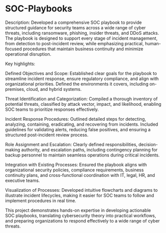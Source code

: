 # SOC-Playbooks
Description:
Developed a comprehensive SOC playbook to provide structured guidance for security teams across a wide range of cyber threats, including ransomware, phishing, insider threats, and DDoS attacks. The playbook is designed to support every stage of incident management, from detection to post-incident review, while emphasizing practical, human-focused procedures that maintain business continuity and minimize operational disruption.

Key highlights:

Defined Objectives and Scope: Established clear goals for the playbook to streamline incident response, ensure regulatory compliance, and align with organizational priorities. Defined the environments it covers, including on-premises, cloud, and hybrid systems.

Threat Identification and Categorization: Compiled a thorough inventory of potential threats, classified by attack vector, impact, and likelihood, enabling SOC teams to prioritize responses effectively.

Incident Response Procedures: Outlined detailed steps for detecting, analyzing, containing, eradicating, and recovering from incidents. Included guidelines for validating alerts, reducing false positives, and ensuring a structured post-incident review process.

Role Assignment and Escalation: Clearly defined responsibilities, decision-making authority, and escalation paths, including contingency planning for backup personnel to maintain seamless operations during critical incidents.

Integration with Existing Processes: Ensured the playbook aligns with organizational security policies, compliance requirements, business continuity plans, and cross-functional coordination with IT, legal, HR, and executive teams.

Visualization of Processes: Developed intuitive flowcharts and diagrams to illustrate incident lifecycles, making it easier for SOC teams to follow and implement procedures in real time.

This project demonstrates hands-on expertise in developing actionable SOC playbooks, translating cybersecurity theory into practical workflows, and preparing organizations to respond effectively to a wide range of cyber threats.
